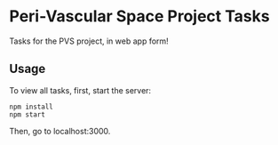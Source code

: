 # Peri-Vascular Space Project Tasks
Tasks for the PVS project, in web app form!

## Usage
To view all tasks, first, start the server:
```
npm install
npm start
```
Then, go to localhost:3000.
